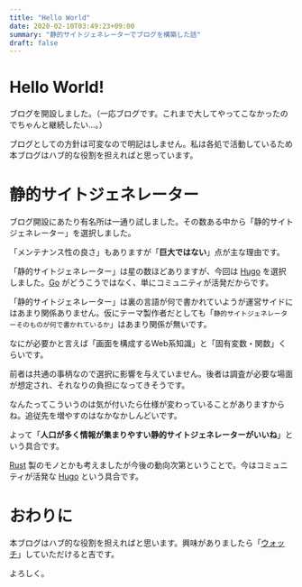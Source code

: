 ```yaml
---
title: "Hello World"
date: 2020-02-10T03:49:23+09:00
summary: "静的サイトジェネレーターでブログを構築した話"
draft: false
---
```

# Hello World!
ブログを開設しました。（一応ブログです。これまで大してやってこなかったのでちゃんと継続したい...。）

ブログとしての方針は可変なので明記はしません。私は各処で活動しているため本ブログはハブ的な役割を担えればと思っています。

# 静的サイトジェネレーター
ブログ開設にあたり有名所は一通り試しました。その数ある中から「静的サイトジェネレーター」を選択しました。

「メンテナンス性の良さ」もありますが「**巨大ではない**」点が主な理由です。

「静的サイトジェネレーター」は星の数ほどありますが、今回は [Hugo](https://gohugo.io/) を選択しました。[Go](https://golang.org/) がどうこうではなく、単にコミュニティが活発だからです。

「静的サイトジェネレーター」は裏の言語が何で書かれていようが運営サイドにはあまり関係ありません。仮にテーマ製作者だとしても「`静的サイトジェネレーターそのものが何で書かれているか`」はあまり関係が無いです。

なにが必要かと言えば「画面を構成するWeb系知識」と「固有変数・関数」くらいです。

前者は共通の事柄なので選択に影響を与えていません。後者は調査が必要な場面が想定され、それなりの負担になってきそうです。

なんたってこういうのは気が付いたら仕様が変わっていることがありますからね。追従先を増やすのはなかなかしんどいです。

よって「**人口が多く情報が集まりやすい静的サイトジェネレーターがいいね**」という具合です。

[Rust](https://www.rust-lang.org/ja) 製のモノとかも考えましたが今後の動向次第ということで。今はコミュニティが活発な [Hugo](https://gohugo.io/) という具合です。

# おわりに
本ブログはハブ的な役割を担えればと思います。興味がありましたら「[ウォッチ](https://ghsable.github.io/sunalog/post/index.xml)」していただけると吉です。

よろしく。
